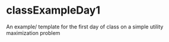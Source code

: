 classExampleDay1
================

An example/ template for the first day of class on a simple utility maximization problem
